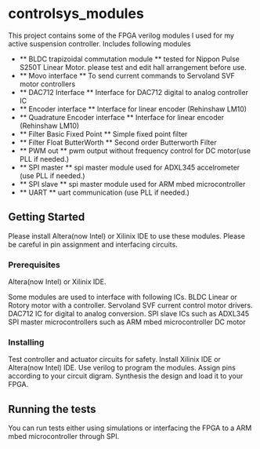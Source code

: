 # controlsys_modules
This project contains some of the FPGA verilog modules I used for my active suspension controller. 
Includes following modules

- ** BLDC trapizoidal commutation module ** tested for Nippon Pulse S250T Linear Motor. 
                                            please test and edit hall arrangement before use.
- ** Movo interface ** To send current commands to Servoland SVF motor controllers
- ** DAC712 Interface ** Interface for DAC712 digital to analog controller IC
- ** Encoder interface ** Interface for linear encoder (Rehinshaw LM10)
- ** Quadrature Encoder interface ** Interface for linear encoder (Rehinshaw LM10)
- ** Filter Basic Fixed Point ** Simple fixed point filter
- ** Filter Float ButterWorth ** Second order Butterworth Filter
- ** PWM out ** pwm output without frequency control for DC motor(use PLL if needed.)
- ** SPI master ** spi master module used for ADXL345 accelrometer (use PLL if needed.)
- ** SPI slave ** spi master module used for ARM mbed microcontroller
- ** UART ** uart communication (use PLL if needed.)

## Getting Started

Please install Altera(now Intel) or Xilinix IDE to use these modules. Please be careful in pin assignment and interfacing circuits.

### Prerequisites

Altera(now Intel) or Xilinix IDE. 

Some modules are used to interface with following ICs.
BLDC Linear or Rotory motor with a controller.
Servoland SVF current control motor drivers.
DAC712 IC for digital to analog conversion.
SPI slave ICs such as ADXL345
SPI master microcontrollers such as ARM mbed microcontroller
DC motor

### Installing
Test controller and actuator circuits for safety.
Install Xilinix IDE or Altera(now Intel) IDE.
Use verilog to program the modules.
Assign pins according to your circuit digram.
Synthesis the design and load it to your FPGA.

## Running the tests

You can run tests either using simulations or interfacing the FPGA to a ARM mbed microcontroller through SPI.

